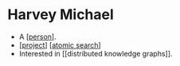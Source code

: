 # Harvey Michael

- A [[person]].
- [[project]] [[atomic search]]
- Interested in [[distributed knowledge graphs]].


[//begin]: # "Autogenerated link references for markdown compatibility"
[person]: person "Person"
[project]: project "Project"
[atomic search]: atomic-search "Atomic Search"
[//end]: # "Autogenerated link references"